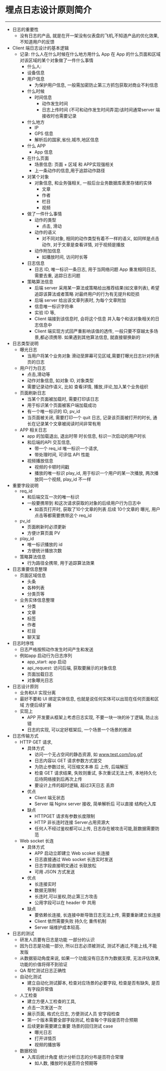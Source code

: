
# 埋点日志设计原则简介
---

- 日志的重要性
  - 没有日志的产品, 就是在开一架没有仪表盘的飞机,不知道产品的优化效果, 不知道用户的反馈
- Client 端日志设计的基本逻辑
  - 记录: 什么人在什么时候在什么地方用什么 App 在 App 的什么页面和区域对该区域的某个对象做了一件什么事情
    - 什么人:
    - 设备信息
    - 用户信息
      - 为保护用户信息, 一般需加密防止第三方抓包获取对商业不利信息
    - 什么时候
      - 时间信息
        - 动作发生时间
        - 日志上传时间 (不可和动作发生时间弄混)该时间通常server 端接收时也需要记录
    - 什么地方
      - IP
      - GPS 信息
      - 解析后的国家,省份,城市,地区信息
    - 什么 APP
      - App 信息
    - 在什么页面
      - 场景信息: 页面 + 区域 和 APP实现强相关
      - 上一条动作的信息,用于追踪动作路径
    - 对某个对象
      - 对象信息, 和业务强相关, 一般后台业务数据库表里存储的实体
        - 文章
        - 作者
        - 栏目
        - 视频
    - 做了一件什么事情
      - 动作的类型
        - 点击, 滑动
      - 动作的语义
        - 对不同对象, 相同的动作类型有着不一样的语义, 如同样是点击动作, 对于文章是查看详情, 对于视频是播放
      - 动作附加信息
        - 如播放时间, 访问时长等
    - 日志信息
      - 日志 ID, 唯一标识一条日志, 用于当网络问题 App 重发相同日志, 需要去重, 追踪日志问题
    - 策略算法信息
      - 后端 server 采用某一算法或策略给出推荐结果(如文章列表), 希望追踪该算法或者策略 对最终用户的行为有无提升和贬损
      - 后端 server 给出该文章列表时, 为每个文章附加
      - 信息唯一标识字符串
      - 实验 ID 等,
      - Client 端接到该信息时, 会将这个信息 并入每个和该对象相关的日志信息中
      - Client 端实现方式回严重影响该值的透传, 一般只要不穿越太多场景,都必须携带. 如果遇到其他算法信息, 就直接替换新的
- 日志类型说明
  - 曝光日志
    - 当用户将某个业务对象 滑动至屏幕可见区域,需要打曝光日志针对列表页的日志
  - 用户行为日志
    - 点击,滑动等
    - 动作对象信息, 如对象 ID, 对象类型
    - 需要记录动作语义, 比如 查看详情, 播放,评论,加入某个业务组织
  - 页面刷新日志
    - 当某个页面被加载时, 需要打印该日志
    - 用于标识某个页面被客户端加载成功
    - 有一个唯一标识的 ID, pv_id
    - 当页面被关闭, 需要打印一个 quit 日志, 记录该页面被打开的时长, 通长在记录某个文章被阅读时间非常有用
  - APP 相关日志
    - app 的加载退出, 退出时带 时长信息, 标识一次启动的用户时长
    - 和后端的API 交互信息,
      - 带一个 req_id 唯一标识一个请求,
      - 带处理时间, 可评估 API 性能
    - 视频播放信息
      - 视频的卡顿时间戳
      - 播放的唯一标识 play_id, 用于标识一个用户的某一次播放, 两次播放同一个视频, play_id 不一样
- 重要字段说明
  - req_id
    - 和后端交互一次的唯一标识
    - 一般要携带到 和这次请求获取的对象的后续用户行为日志中
      - 如首页打开时, 获取了10个文章的列表
        后续 10个文章的 曝光, 用户点击等都需要携带这个 req_id
  - pv_id
    - 页面刷新时必须更新
    - 方便计算页面 PV
  - play_id
    - 唯一标识播放的 id
    - 方便统计播放次数
  - 策略算法信息
    - 行为路径全携带, 用于追踪算法效果
- 日志重要信息整理
  - 页面区域信息
    - 头条
    - 各种列表
    - 分类页等
  - 业务实体信息整理
    - 分类
    - 文章
    - 标签
    - 作者
    - 栏目
    - 聊天室
- 日志时序性
  - 日志严格按照动作发生时间产生和发送
  - 例如app 启动行为日志序列
    - app_start: app 启动
    - api_request: 访问后端, 获取要展示的对象信息
    - 页面加载日志
    - 对象曝光日志
- 日志设计原则
  - 业务和UI 实现分离
  - 最好不要和 UI 绑定实体信息, 也就是说任何实体可以出现在任何页面和区域 方便后续扩展
  - 实现上
    - APP 开发要从框架上考虑日志实现, 不要一块一块的补丁逻辑, 防止出错
    - 日志的实现, 可以定好框架后, 一个场景一个场景的推进
- 日志传输方式
  - HTTP GET 请求,
    - 具体方式
      - 访问一个无占空间的静态资源, 如 www.test.com/log.gif
      - 日志内容以 GET 请求参数方式提交
      - 为防止参数过长, 可压缩文本串 后 上传, 后端解压
      - 检查 GET 请求结果, 失败则重试, 多次重试无法上传, 本地持久化后待网络接到后再次上传
      - 要设计上传的超时逻辑, 超过3天日志 丢弃
    - 优点
      - Client 端无状态
      - Server 端 Nginx server 接收, 简单解析后 可以直接 结构化入库
    - 缺点
      - HTTPGET 请求有参数长度限制
      - HTTP 非长连时连接 Server占用资源大
      - 任何人不经过鉴权都可以上传, 日志存在被攻击可能,脏数据需要防范
  - Web socket 长连
    - 具体方式
      - APP 启动立即建立 Web scoket 长连接
      - 日志直接通过 Web socket 长连实时发送
      - 日志字段直接明文通过 长联放松
      - 可用 JSON 方式发送
    - 优点
      - 长连接实时
      - 数据无限制
      - 长连时,可以鉴权,防止第三方攻击
      - 公用字段可以在 header 中 共用
    - 缺点
      - 要依赖长连接, 长连接中断导致日志无法上传, 需要重新建立长连接
      - Client 依然需要失败 持久化 重传机制
      - Server 端维护成本较高.
- 日志的测试
  - 研发人员要有日志是功能 一部分的认识
  - 因为日志是功能一部分, 所以日志必须被测试, 测试不通过,不能上线,不能发版
  - 从数据驱动角度来说, 如果一个功能没有日志作为数据支撑, 无法评估效果, 功能的价值将得不到验证
  - QA 帮忙测试日志正确性
  - 自动化测试
    - 建立自动化测试脚本, 检查对应场景的必要字段, 检查是否有缺失, 是否有字段异常值
  - 人工检查
    - 建立方便人工检查的工具,
    - 点击一次发送一次
    - 展示页面, 格式化日志, 方便测试人员 安字段检查
    - 第一个版本需要全部字段测试, 检查每个字段是否符合预期
    - 后续更新需要建立重要 场景的回归测试 case
      - 曝光日志
      - 打开详情页
      - 视频的播放等
  - 数据校验
    - 入库后统计角度 统计分析日志的分布是否符合常理
      - 如人数, 播放时长是否符合预期等